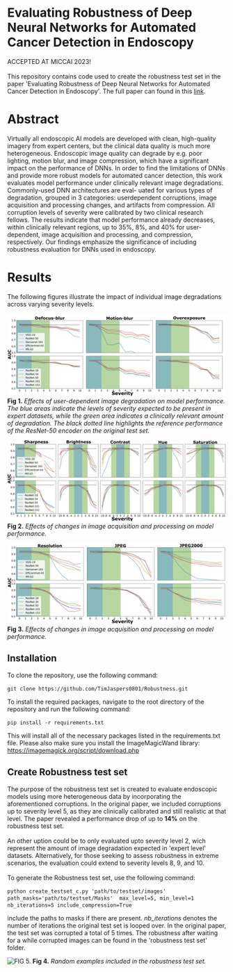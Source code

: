 # Evaluating Robustness of Deep Neural Networks for Automated Cancer Detection in Endoscopy
ACCEPTED AT MICCAI 2023! \
\
This repository contains code used to create the robustness test set in the paper 'Evaluating Robustness of Deep Neural Networks for Automated Cancer Detection in Endoscopy'. The full paper can found in this [link]("aanpassen").
# Abstract
Virtually all endoscopic AI models are developed with clean, high-quality imagery from expert centers, but the clinical data quality is much more heterogeneous. Endoscopic image quality can degrade by e.g. poor lighting, motion blur, and image compression, which have a significant impact on the performance of DNNs. In order to find the limitations of DNNs and provide more robust models for automated cancer
detection, this work evaluates model performance under clinically relevant image degradations. Commonly-used DNN architectures are eval-
uated for various types of degradation, grouped in 3 categories: userdependent corruptions, image acquisition and processing changes, and
artifacts from compression. All corruption levels of severity were calibrated by two clinical research fellows. The results indicate that model
performance already decreases, within clinically relevant regions, up to 35%, 8%, and 40% for user-dependent, image acquisition and processing,
and compression, respectively. Our findings emphasize the significance of including robustness evaluation for DNNs used in endoscopy.

# Results

The following figures illustrate the impact of individual image degradations across varying severity levels.\
\
![FIG 1.](Images/user_dependent.png)
**Fig 1.** *Effects of user-dependent image degradation on model performance. The blue
areas indicate the levels of severity expected to be present in expert datasets, while the
green area indicates a clinically relevant amount of degradation. The black dotted line
highlights the reference performance of the ResNet-50 encoder on the original test set.*

![FIG 2.](Images/processing.png)
**Fig 2.** *Effects of changes in image acquisition and processing on model performance.*

![FIG 3.](Images/compression.png)
**Fig 3.** *Effects of changes in image acquisition and processing on model performance.*

## Installation
To clone the repository, use the following command:

```
git clone https://github.com/TimJaspers0801/Robustness.git
```
To install the required packages, navigate to the root directory of the repository and run the following command:

```
pip install -r requirements.txt
```
This will install all of the necessary packages listed in the requirements.txt file. Please also make sure you install the ImageMagicWand library:
https://imagemagick.org/script/download.php

## Create Robustness test set
The purpose of the robustness test set is created to evaluate endoscopic models using more heterogeneous data by 
incorporating the aforementioned corruptions. In the original paper, we included corruptions
up to severity level 5, as they are clinically calibrated and still realistic at that level. The paper revealed a performance drop of up to **14%** on the robustness test set.\
\
An other uption could be to only evaluated upto severity level 2, wich represent the amount of image degradation
expected in 'expert level' datasets. Alternatively, for those seeking to assess robustness in extreme scenarios, the evaluation could extend to severity levels 8, 9, and 10.\
\
To generate the Robustness test set, use the following command:

```
python create_testset_c.py 'path/to/testset/images' path_masks='path/to/testset/Masks'  max_level=5, min_level=1 nb_iterations=5 include_compression=True
```
include the paths to masks if there are present. *nb_iterations* denotes the number of iterations the original test set is looped over.
In the original paper, the test set was corrupted a total of 5 times. The robustness after waiting for a while corrupted images can be found in the 'robustness test set' folder.

![FIG 5.](Images/R5T.png)
**Fig 4.** *Random examples included in the robustness test set.*




